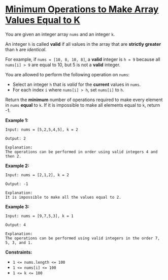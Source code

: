 [Minimum Operations to Make Array Values Equal to K](https://leetcode.com/problems/minimum-operations-to-make-array-values-equal-to-k)
===
You are given an integer array `nums` and an integer `k`.

An integer `h` is called **valid** if all values in the array that are **strictly greater** than `h` are *identical*.

For example, if `nums = [10, 8, 10, 8]`, a **valid** integer is `h = 9` because all `nums[i] > 9` are equal to 10, but 5
is not a **valid** integer.

You are allowed to perform the following operation on `nums`:

- Select an integer `h` that is *valid* for the **current** values in `nums`.
- For each index `i` where `nums[i] > h`, set `nums[i]` to `h`.

Return the **minimum** number of operations required to make every element in `nums` **equal** to `k`. If it is
impossible to make all elements equal to `k`, return -1.

**Example 1:**

```text
Input: nums = [5,2,5,4,5], k = 2

Output: 2

Explanation:
The operations can be performed in order using valid integers 4 and then 2.
```

**Example 2:**

```text
Input: nums = [2,1,2], k = 2

Output: -1

Explanation:
It is impossible to make all the values equal to 2.
```

**Example 3:**

```text
Input: nums = [9,7,5,3], k = 1

Output: 4

Explanation:
The operations can be performed using valid integers in the order 7, 5, 3, and 1.
```

**Constraints:**

- `1 <= nums.length <= 100`
- `1 <= nums[i] <= 100`
- `1 <= k <= 100`